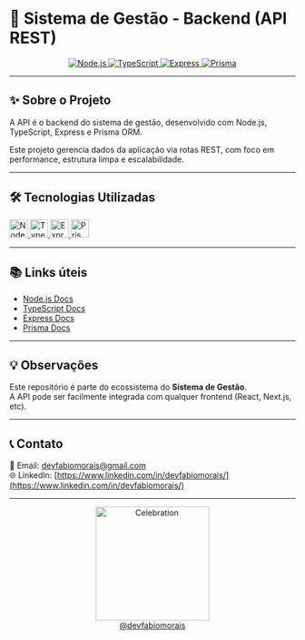 # 🚀 Sistema de Gestão - Backend (API REST)

<p align="center">
  <a href="https://nodejs.org/" target="_blank" rel="noreferrer">
    <img src="https://img.shields.io/badge/Node.js-339933?style=for-the-badge&logo=nodedotjs&logoColor=white" alt="Node.js" />
  </a>
  <a href="https://www.typescriptlang.org/" target="_blank" rel="noreferrer">
    <img src="https://img.shields.io/badge/TypeScript-3178C6?style=for-the-badge&logo=typescript&logoColor=white" alt="TypeScript" />
  </a>
  <a href="https://expressjs.com/" target="_blank" rel="noreferrer">
    <img src="https://img.shields.io/badge/Express-000000?style=for-the-badge&logo=express&logoColor=white" alt="Express" />
  </a>
  <a href="https://www.prisma.io/" target="_blank" rel="noreferrer">
    <img src="https://img.shields.io/badge/Prisma-2D3748?style=for-the-badge&logo=prisma&logoColor=white" alt="Prisma" />
  </a>
</p>

---

## ✨ Sobre o Projeto
A API é o backend do sistema de gestão, desenvolvido com Node.js, TypeScript, Express e Prisma ORM.

Este projeto gerencia dados da aplicação via rotas REST, com foco em performance, estrutura limpa e escalabilidade.

---

## 🛠 Tecnologias Utilizadas

<p align="left">
  <a href="https://nodejs.org/" target="_blank" rel="noreferrer">
    <img src="https://cdn.iconscout.com/icon/free/png-256/node-js-1174925.png" alt="Node.js" width="32" height="32" />
  </a>
  <a href="https://www.typescriptlang.org/" target="_blank" rel="noreferrer">
    <img src="https://cdn.iconscout.com/icon/free/png-256/typescript-1174965.png" alt="TypeScript" width="32" height="32" />
  </a>
  <a href="https://expressjs.com/" target="_blank" rel="noreferrer">
    <img src="https://img.icons8.com/color/512/express-js.png" alt="Express" width="32" height="32" />
  </a>
  <a href="https://www.prisma.io/" target="_blank" rel="noreferrer">
    <img src="https://avatars.githubusercontent.com/u/17219288?s=200&v=4" alt="Prisma" width="32" height="32" />
  </a>
</p>


----

## 📚 Links úteis
- [Node.js Docs](https://nodejs.org/en/docs/)
- [TypeScript Docs](https://www.typescriptlang.org/docs/)
- [Express Docs](https://expressjs.com/)
- [Prisma Docs](https://www.prisma.io/docs/)

---

## 💡 Observações

Este repositório é parte do ecossistema do **Sistema de Gestão**.  
A API pode ser facilmente integrada com qualquer frontend (React, Next.js, etc).

---

## 📞 Contato

📧 Email: [devfabiomorais@gmail.com](mailto:devfabiomorais@gmail.com)  
🌐 LinkedIn: [https://www.linkedin.com/in/devfabiomorais/](https://www.linkedin.com/in/devfabiomorais/)

---

<p align="center">
  <img src="https://media.giphy.com/media/26tn33aiTi1jkl6H6/giphy.gif" width="200" alt="Celebration" />
  <br/>
  <a href="https://github.com/devfabiomorais/" target="_blank">@devfabiomorais</a>
</p>
